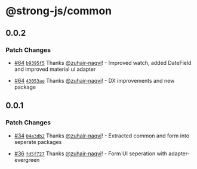 # @strong-js/common

## 0.0.2

### Patch Changes

- [#64](https://github.com/strongly-labs/strong-js/pull/64) [`b9395f5`](https://github.com/strongly-labs/strong-js/commit/b9395f53b8785de22ab0963d8a26f50bb60fb6ee) Thanks [@zuhair-naqvi](https://github.com/zuhair-naqvi)! - Improved watch, added DateField and improved material ui adapter

* [#64](https://github.com/strongly-labs/strong-js/pull/64) [`43053ae`](https://github.com/strongly-labs/strong-js/commit/43053ae5fdb96347385e87ef837354626a702059) Thanks [@zuhair-naqvi](https://github.com/zuhair-naqvi)! - DX improvements and new package

## 0.0.1

### Patch Changes

- [#34](https://github.com/strongly-labs/strong-js/pull/34) [`04a3db2`](https://github.com/strongly-labs/strong-js/commit/04a3db28e0a30987bec5e9ddec28bb245cc464b5) Thanks [@zuhair-naqvi](https://github.com/zuhair-naqvi)! - Extracted common and form into seperate packages

* [#36](https://github.com/strongly-labs/strong-js/pull/36) [`fd5f727`](https://github.com/strongly-labs/strong-js/commit/fd5f7279c09d07707a07bbb3f557d3608e03d80b) Thanks [@zuhair-naqvi](https://github.com/zuhair-naqvi)! - Form UI seperation with adapter-evergreen
